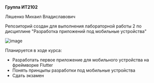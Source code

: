**Группа ИТ2102**

Ляшенко Михаил Владиславович

Репозиторий создан для выполнения лабораторной работы 2 по дисциплине "Разработка приложений под мобильные устройства"


![image](https://github.com/MiWanya/IT2102_LYASHENKO/assets/146923784/6d71f5fa-aa1e-4c77-a9f1-cde4d714eff1)

Планируется в ходе курса:
- Разработать первое приложение для мобильного устройства на фреймворке Flutter
- Понять принцыпы разработки под мобильные устройства
- Сдать экзамен
